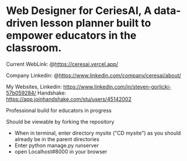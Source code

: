 # Web Designer for CeriesAI, A data-driven lesson planner built to empower educators in the classroom. 

Current WebLink:  @https://ceresai.vercel.app/

Company Linkedin: @https://www.linkedin.com/company/ceresai/about/

My Websites, 
Linkedin: https://www.linkedin.com/in/steven-gorlicki-57b059284/
Handshake: https://app.joinhandshake.com/stu/users/45142002

Professional build for educators in progress

Should be viewable by forking the repository
* When in terminal, enter directory mysite ("CD mysite") as you should already be in the parent directories
* Enter python manage.py runserver
* open Localhost#8000 in your browser
  
